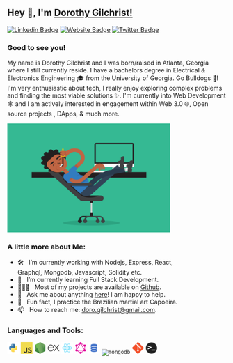 ## Hey 👋, I'm [Dorothy Gilchrist!](https://github.com/kilowattdot/)

[![Linkedin Badge](https://img.shields.io/badge/-LinkedIn-0e76a8?style=flat-square&logo=Linkedin&logoColor=white)](https://www.linkedin.com/in/dorogilchrist/)
[![Website Badge](https://img.shields.io/badge/Website-3b5998?style=flat-square&logo=google-chrome&logoColor=white)](https://kilowattdot.github.io/react-portfolio2/)
[![Twitter Badge](https://img.shields.io/badge/-Twitter-00acee?style=flat-square&logo=Twitter&logoColor=white)](https://twitter.com/kilowattdot)




### Good to see you! 




My name is Dorothy Gilchrist and I was born/raised in Atlanta, Georgia where I still currently reside. I have a bachelors degree in Electrical & Electronics Engineering 🎓 from the University of Georgia. Go Bulldogs 🐶! I'm very enthusiastic about tech, I really enjoy exploring complex problems and finding the most viable solutions ✨. I'm currently into Web Development 🕸️ and I am actively interested in engagement within Web 3.0 🌐, Open source projects , DApps, & much more.

<img align="center" height="250" width="375" alt="" src="5eKX.gif" />

### A little more about Me:


- 🛠 &nbsp; I’m currently working with Nodejs, Express, React, <br /> Graphql, Mongodb, Javascript, Solidity etc.
- 🚀 &nbsp; I’m currently learning Full Stack Development.
- 👨🏻‍💻 &nbsp; Most of my projects are available on [Github](https://github.com/kilowattdot).
- 💬 &nbsp; Ask me about anything [here](https://github.com/KiloWattDot/KiloWattDot_intro/issues/1)! I am happy to help.
- 🤸 &nbsp; Fun fact, I practice the Brazilian martial art Capoeira.
- 📫 &nbsp; How to reach me: doro.gilchrist@gmail.com.
<!-- - 📝 &nbsp; Checkout my [Resume](COMING SOON). -->



### Languages and Tools:

<!-- <code><img height="27" src="https://raw.githubusercontent.com/github/explore/80688e429a7d4ef2fca1e82350fe8e3517d3494d/topics/cpp/cpp.png" alt="cpp"></code> -->
<code><img height="27" src="https://raw.githubusercontent.com/github/explore/80688e429a7d4ef2fca1e82350fe8e3517d3494d/topics/python/python.png" alt="python"></code>
<code><img height="27" src="https://raw.githubusercontent.com/github/explore/80688e429a7d4ef2fca1e82350fe8e3517d3494d/topics/javascript/javascript.png" alt="javascript"></code>
<code><img height="27" src="https://raw.githubusercontent.com/github/explore/80688e429a7d4ef2fca1e82350fe8e3517d3494d/topics/nodejs/nodejs.png" alt="nodejs"></code>
<code><img height="27" src="https://raw.githubusercontent.com/devicons/devicon/master/icons/express/express-original.svg" alt="expressjs"></code>
<code><img height="27" src="https://raw.githubusercontent.com/github/explore/80688e429a7d4ef2fca1e82350fe8e3517d3494d/topics/react/react.png" alt="react"></code>
<code><img height="27" src="https://raw.githubusercontent.com/github/explore/80688e429a7d4ef2fca1e82350fe8e3517d3494d/topics/graphql/graphql.png" alt="graphql"></code>
<code><img height="27" src="https://raw.githubusercontent.com/github/explore/80688e429a7d4ef2fca1e82350fe8e3517d3494d/topics/sql/sql.png" alt="sql"></code>
<code><img height="27" src="https://encrypted-tbn0.gstatic.com/images?q=tbn%3AANd9GcSTTzPAw-55ssm1Im594xYZ9eRQu2JylrkYLg&usqp=CAU" alt="mongodb"></code>
<code><img height="27" src="https://raw.githubusercontent.com/devicons/devicon/master/icons/git/git-original.svg" alt="git"></code>
<code><img height="27" src="https://raw.githubusercontent.com/github/explore/80688e429a7d4ef2fca1e82350fe8e3517d3494d/topics/terminal/terminal.png" alt="terminal"></code>




